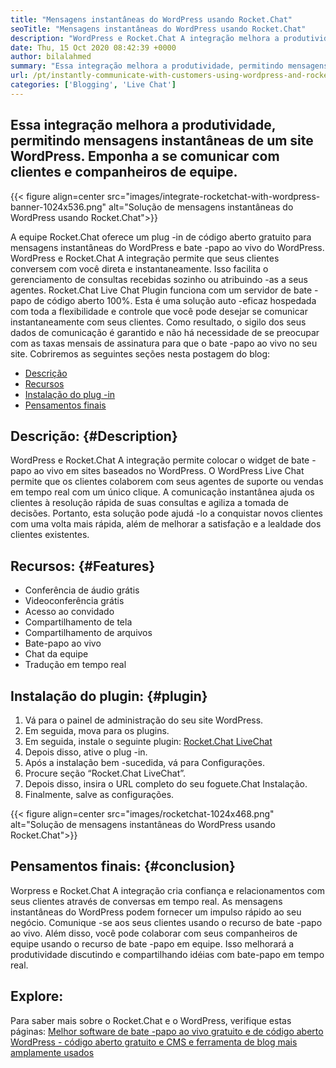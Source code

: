 ```yaml
---
title: "Mensagens instantâneas do WordPress usando Rocket.Chat" 
seoTitle: "Mensagens instantâneas do WordPress usando Rocket.Chat" 
description: "WordPress e Rocket.Chat A integração melhora a produtividade, permitindo uma solução de mensagens instantâneas. Ajuda você a se comunicar de maneira afetiva e oportuna." 
date: Thu, 15 Oct 2020 08:42:39 +0000
author: bilalahmed
summary: "Essa integração melhora a produtividade, permitindo mensagens instantâneas de um site WordPress. Emponha a se comunicar com clientes e companheiros de equipe." 
url: /pt/instantly-communicate-with-customers-using-wordpress-and-rocket-chat/
categories: ['Blogging', 'Live Chat']
---
```


## Essa integração melhora a produtividade, permitindo mensagens instantâneas de um site WordPress. Emponha a se comunicar com clientes e companheiros de equipe.

{{< figure align=center src="images/integrate-rocketchat-with-wordpress-banner-1024x536.png" alt="Solução de mensagens instantâneas do WordPress usando Rocket.Chat">}}

A equipe Rocket.Chat oferece um plug -in de código aberto gratuito para mensagens instantâneas do WordPress e bate -papo ao vivo do WordPress. WordPress e Rocket.Chat A integração permite que seus clientes conversem com você direta e instantaneamente. Isso facilita o gerenciamento de consultas recebidas sozinho ou atribuindo -as a seus agentes.
Rocket.Chat Live Chat Plugin funciona com um servidor de bate -papo de código aberto 100%. Esta é uma solução auto -eficaz hospedada com toda a flexibilidade e controle que você pode desejar se comunicar instantaneamente com seus clientes. Como resultado, o sigilo dos seus dados de comunicação é garantido e não há necessidade de se preocupar com as taxas mensais de assinatura para que o bate -papo ao vivo no seu site.
Cobriremos as seguintes seções nesta postagem do blog:
  * [Descrição][1]
  * [Recursos][2]
  * [Instalação do plug -in][3]
  * [Pensamentos finais][4]

## Descrição:   {#Description}
WordPress e Rocket.Chat A integração permite colocar o widget de bate -papo ao vivo em sites baseados no WordPress. O WordPress Live Chat permite que os clientes colaborem com seus agentes de suporte ou vendas em tempo real com um único clique. A comunicação instantânea ajuda os clientes à resolução rápida de suas consultas e agiliza a tomada de decisões. Portanto, esta solução pode ajudá -lo a conquistar novos clientes com uma volta mais rápida, além de melhorar a satisfação e a lealdade dos clientes existentes.

## Recursos:   {#Features}
  * Conferência de áudio grátis
  * Videoconferência grátis
  * Acesso ao convidado
  * Compartilhamento de tela
  * Compartilhamento de arquivos
  * Bate-papo ao vivo
  * Chat da equipe
  * Tradução em tempo real

## Instalação do plugin:   {#plugin}
  1. Vá para o painel de administração do seu site WordPress.
  2. Em seguida, mova para os plugins.
  3. Em seguida, instale o seguinte plugin: [Rocket.Chat LiveChat][5]
  4. Depois disso, ative o plug -in.
  5. Após a instalação bem -sucedida, vá para Configurações.
  6. Procure seção “Rocket.Chat LiveChat”.
  7. Depois disso, insira o URL completo do seu foguete.Chat Instalação.
  8. Finalmente, salve as configurações.

{{< figure align=center src="images/rocketchat-1024x468.png" alt="Solução de mensagens instantâneas do WordPress usando Rocket.Chat">}}


## Pensamentos finais:   {#conclusion}
Worpress e Rocket.Chat A integração cria confiança e relacionamentos com seus clientes através de conversas em tempo real. As mensagens instantâneas do WordPress podem fornecer um impulso rápido ao seu negócio. Comunique -se aos seus clientes usando o recurso de bate -papo ao vivo. Além disso, você pode colaborar com seus companheiros de equipe usando o recurso de bate -papo em equipe. Isso melhorará a produtividade discutindo e compartilhando idéias com bate-papo em tempo real.

## Explore:
Para saber mais sobre o Rocket.Chat e o WordPress, verifique estas páginas:
[Melhor software de bate -papo ao vivo gratuito e de código aberto][6]
[WordPress - código aberto gratuito e CMS e ferramenta de blog mais amplamente usados][7]

  
[1]: #description
[2]: #features
[3]: #plugin
[4]: #conclusion
[5]: https://wordpress.org/plugins/rocketchat-livechat/
[6]: https://products.containerize.com/live-chat
[7]: https://href.li/?https://products.containerize.com/blogging/wordpress
